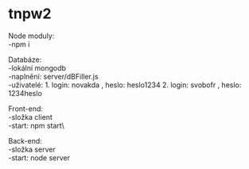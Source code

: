 # tnpw2
Node moduly:\
  -npm i

Databáze:\
  -lokální mongodb\
  -naplnění: server/dBFiller.js\
  -uživatelé: 1. login: novakda , heslo: heslo1234  2. login: svobofr , heslo: 1234heslo
  
Front-end:\
  -složka client\
  -start: npm start\
  
Back-end:\
  -složka server\
  -start: node server
